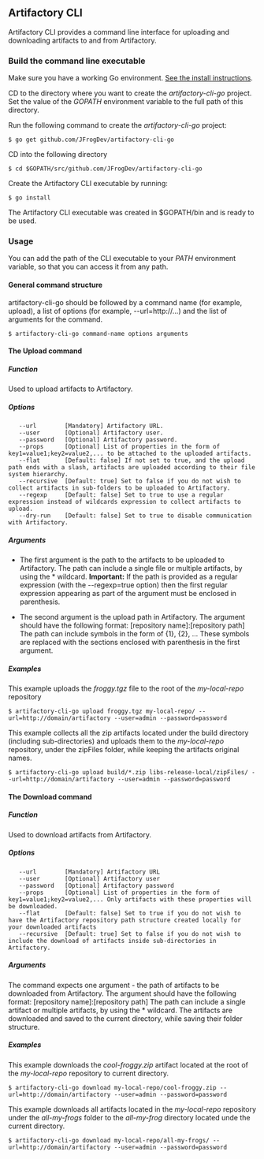 ## Artifactory CLI

Artifactory CLI provides a command line interface for uploading and downloading artifacts to and from Artifactory.

### Build the command line executable

Make sure you have a working Go environment. [See the install instructions](http://golang.org/doc/install).

CD to the directory where you want to create the *artifactory-cli-go* project.
Set the value of the *GOPATH* environment variable to the full path of this  directory.

Run the following command to create the *artifactory-cli-go* project:
```console
$ go get github.com/JFrogDev/artifactory-cli-go
```

CD into the following directory
```console
$ cd $GOPATH/src/github.com/JFrogDev/artifactory-cli-go
```

Create the Artifactory CLI executable by running:
```console
$ go install
```

The Artifactory CLI executable was created in $GOPATH/bin and is ready to be used.

### Usage

You can add the path of the CLI executable to your *PATH* environment variable, so that you can access it from any path.

#### General command structure
artifactory-cli-go should be followed by a command name (for example, upload), a list of options (for example, --url=http://...)
and the list of arguments for the command.
```console
$ artifactory-cli-go command-name options arguments
```

#### The Upload command

##### Function
Used to upload artifacts to Artifactory.

##### Options
```console
   --url        [Mandatory] Artifactory URL.
   --user       [Optional] Artifactory user.
   --password   [Optional] Artifactory password.
   --props      [Optional] List of properties in the form of key1=value1;key2=value2,... to be attached to the uploaded artifacts.
   --flat       [Default: false] If not set to true, and the upload path ends with a slash, artifacts are uploaded according to their file system hierarchy.
   --recursive  [Default: true] Set to false if you do not wish to collect artifacts in sub-folders to be uploaded to Artifactory.
   --regexp     [Default: false] Set to true to use a regular expression instead of wildcards expression to collect artifacts to upload.
   --dry-run    [Default: false] Set to true to disable communication with Artifactory.
```
##### Arguments
* The first argument is the path to the artifacts to be uploaded to Artifactory.
The path can include a single file or multiple artifacts, by using the * wildcard.
**Important:** If the path is provided as a regular expression (with the --regexp=true option) then
the first regular expression appearing as part of the argument must be enclosed in parenthesis.

* The second argument is the upload path in Artifactory.
The argument should have the following format: [repository name]:[repository path]
The path can include symbols in the form of {1}, {2}, ...
These symbols are replaced with the sections enclosed with parenthesis in the first argument.

##### Examples

This example uploads the *froggy.tgz* file to the root of the *my-local-repo* repository
```console
$ artifactory-cli-go upload froggy.tgz my-local-repo/ --url=http://domain/artifactory --user=admin --password=password
```


This example collects all the zip artifacts located under the build directory (including sub-directories)
   and uploads them to the *my-local-repo* repository, under the zipFiles folder, while keeping the artifacts original names.
   ```console
$ artifactory-cli-go upload build/*.zip libs-release-local/zipFiles/ --url=http://domain/artifactory --user=admin --password=password
   ```

#### The Download command

##### Function
Used to download artifacts from Artifactory.

##### Options
```console
   --url        [Mandatory] Artifactory URL
   --user       [Optional] Artifactory user
   --password   [Optional] Artifactory password
   --props      [Optional] List of properties in the form of key1=value1;key2=value2,... Only artifacts with these properties will be downloaded.
   --flat       [Default: false] Set to true if you do not wish to have the Artifactory repository path structure created locally for your downloaded artifacts
   --recursive  [Default: true] Set to false if you do not wish to include the download of artifacts inside sub-directories in Artifactory.
```

##### Arguments
The command expects one argument - the path of artifacts to be downloaded from Artifactory.
The argument should have the following format: [repository name]:[repository path]
The path can include a single artifact or multiple artifacts, by using the * wildcard.
The artifacts are downloaded and saved to the current directory, while saving their folder structure.

##### Examples

This example downloads the *cool-froggy.zip* artifact located at the root of the *my-local-repo* repository to current directory.
```console
$ artifactory-cli-go download my-local-repo/cool-froggy.zip --url=http://domain/artifactory --user=admin --password=password
```

This example downloads all artifacts located in the *my-local-repo* repository under the *all-my-frogs* folder to the *all-my-frog* directory located unde the current directory.
```console
$ artifactory-cli-go download my-local-repo/all-my-frogs/ --url=http://domain/artifactory --user=admin --password=password
```